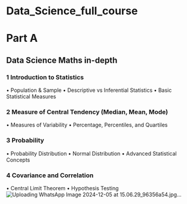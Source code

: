 # Data_Science_full_course
# Part A 
## Data Science Maths in-depth
### 1 Introduction to Statistics
   • Population & Sample
   • Descriptive vs Inferential Statistics
   • Basic Statistical Measures
### 2 Measure of Central Tendency (Median, Mean, Mode)
   • Measures of Variability
   • Percentage, Percentiles, and Quartiles
### 3 Probability
   • Probability Distribution
   • Normal Distribution
   • Advanced Statistical Concepts
### 4 Covariance and Correlation
   • Central Limit Theorem
   • Hypothesis Testing
![Uploading WhatsApp Image 2024-12-05 at 15.06.29_96356a54.jpg…]()
